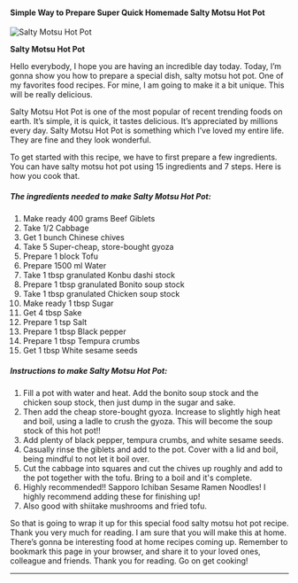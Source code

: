             

#### Simple Way to Prepare Super Quick Homemade Salty Motsu Hot Pot

![Salty Motsu Hot Pot](https://img-global.cpcdn.com/recipes/5877811853131776/751x532cq70/salty-motsu-hot-pot-recipe-main-photo.jpg)

**Salty Motsu Hot Pot**

Hello everybody, I hope you are having an incredible day today. Today, I’m gonna show you how to prepare a special dish, salty motsu hot pot. One of my favorites food recipes. For mine, I am going to make it a bit unique. This will be really delicious.

Salty Motsu Hot Pot is one of the most popular of recent trending foods on earth. It’s simple, it is quick, it tastes delicious. It’s appreciated by millions every day. Salty Motsu Hot Pot is something which I’ve loved my entire life. They are fine and they look wonderful.

To get started with this recipe, we have to first prepare a few ingredients. You can have salty motsu hot pot using 15 ingredients and 7 steps. Here is how you cook that.

##### The ingredients needed to make Salty Motsu Hot Pot:

1.  Make ready 400 grams Beef Giblets
2.  Take 1/2 Cabbage
3.  Get 1 bunch Chinese chives
4.  Take 5 Super-cheap, store-bought gyoza
5.  Prepare 1 block Tofu
6.  Prepare 1500 ml Water
7.  Take 1 tbsp granulated Konbu dashi stock
8.  Prepare 1 tbsp granulated Bonito soup stock
9.  Take 1 tbsp granulated Chicken soup stock
10.  Make ready 1 tbsp Sugar
11.  Get 4 tbsp Sake
12.  Prepare 1 tsp Salt
13.  Prepare 1 tbsp Black pepper
14.  Prepare 1 tbsp Tempura crumbs
15.  Get 1 tbsp White sesame seeds

##### Instructions to make Salty Motsu Hot Pot:

1.  Fill a pot with water and heat. Add the bonito soup stock and the chicken soup stock, then just dump in the sugar and sake.
2.  Then add the cheap store-bought gyoza. Increase to slightly high heat and boil, using a ladle to crush the gyoza. This will become the soup stock of this hot pot!!
3.  Add plenty of black pepper, tempura crumbs, and white sesame seeds.
4.  Casually rinse the giblets and add to the pot. Cover with a lid and boil, being mindful to not let it boil over.
5.  Cut the cabbage into squares and cut the chives up roughly and add to the pot together with the tofu. Bring to a boil and it's complete.
6.  Highly recommended!! Sapporo Ichiban Sesame Ramen Noodles! I highly recommend adding these for finishing up!
7.  Also good with shiitake mushrooms and fried tofu.

So that is going to wrap it up for this special food salty motsu hot pot recipe. Thank you very much for reading. I am sure that you will make this at home. There’s gonna be interesting food at home recipes coming up. Remember to bookmark this page in your browser, and share it to your loved ones, colleague and friends. Thank you for reading. Go on get cooking!

* * *
